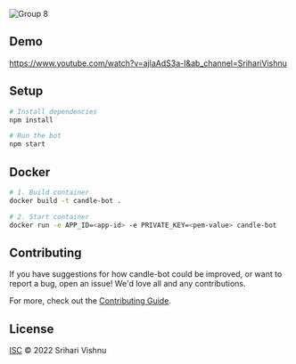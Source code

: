 ![Group 8](https://user-images.githubusercontent.com/37857112/208780434-922de2bc-5403-49fa-8473-5debad1dc012.png)


## Demo
https://www.youtube.com/watch?v=ajlaAdS3a-I&ab_channel=SrihariVishnu

## Setup

```sh
# Install dependencies
npm install

# Run the bot
npm start
```

## Docker

```sh
# 1. Build container
docker build -t candle-bot .

# 2. Start container
docker run -e APP_ID=<app-id> -e PRIVATE_KEY=<pem-value> candle-bot
```

## Contributing

If you have suggestions for how candle-bot could be improved, or want to report a bug, open an issue! We'd love all and any contributions.

For more, check out the [Contributing Guide](CONTRIBUTING.md).

## License

[ISC](LICENSE) © 2022 Srihari Vishnu
